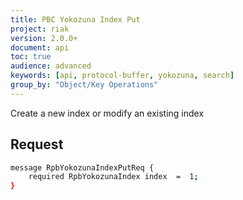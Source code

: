 ```yaml
---
title: PBC Yokozuna Index Put
project: riak
version: 2.0.0+
document: api
toc: true
audience: advanced
keywords: [api, protocol-buffer, yokozuna, search]
group_by: "Object/Key Operations"
---
```


Create a new index or modify an existing index

## Request

```bash
message RpbYokozunaIndexPutReq {
    required RpbYokozunaIndex index  =  1;
}
```